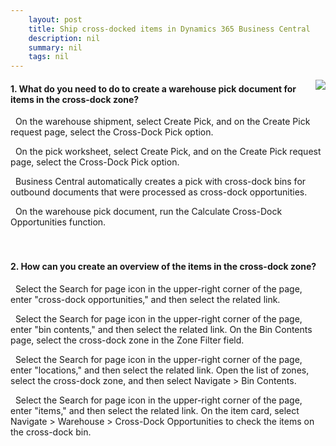 ```yaml
---
    layout: post
    title: Ship cross-docked items in Dynamics 365 Business Central  
    description: nil
    summary: nil
    tags: nil
---
```



 <a target="_blank" href="https://docs.microsoft.com/en-us/learn/modules/ship-cross-docked-items/4-check/"><i class="fas fa-external-link-alt"></i> </a>
 <img align="right" src="https://docs.microsoft.com/en-us/learn/achievements/ship-cross-docked-items.svg">
####  1. What do you need to do to create a warehouse pick document for items in the cross-dock zone?


<i class='far fa-square'></i> &nbsp;&nbsp;On the warehouse shipment, select Create Pick, and on the Create Pick request page, select the Cross-Dock Pick option.

<i class='far fa-square'></i> &nbsp;&nbsp;On the pick worksheet, select Create Pick, and on the Create Pick request page, select the Cross-Dock Pick option.

<i class='fas fa-check-square' style='color: Dodgerblue;'></i> &nbsp;&nbsp;Business Central automatically creates a pick with cross-dock bins for outbound documents that were processed as cross-dock opportunities.

<i class='far fa-square'></i> &nbsp;&nbsp;On the warehouse pick document, run the Calculate Cross-Dock Opportunities function.
<br />
<br />
<br />

####  2. How can you create an overview of the items in the cross-dock zone?


<i class='far fa-square'></i> &nbsp;&nbsp;Select the Search for page icon in the upper-right corner of the page, enter "cross-dock opportunities," and then select the related link.

<i class='fas fa-check-square' style='color: Dodgerblue;'></i> &nbsp;&nbsp;Select the Search for page icon in the upper-right corner of the page, enter "bin contents," and then select the related link. On the Bin Contents page, select the cross-dock zone in the Zone Filter field.

<i class='far fa-square'></i> &nbsp;&nbsp;Select the Search for page icon in the upper-right corner of the page, enter "locations," and then select the related link. Open the list of zones, select the cross-dock zone, and then select Navigate > Bin Contents.

<i class='far fa-square'></i> &nbsp;&nbsp;Select the Search for page icon in the upper-right corner of the page, enter "items," and then select the related link. On the item card, select Navigate > Warehouse > Cross-Dock Opportunities to check the items on the cross-dock bin.
<br />
<br />
<br />
